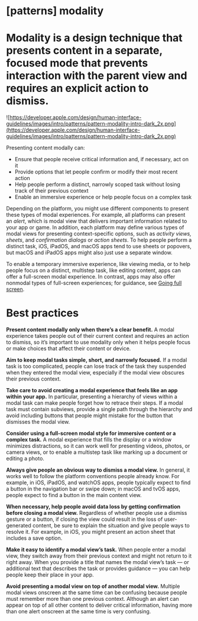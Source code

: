# **[patterns] modality**

# Modality is a design technique that presents content in a separate, focused mode that prevents interaction with the parent view and requires an explicit action to dismiss.

![https://developer.apple.com/design/human-interface-guidelines/images/intro/patterns/pattern-modality-intro-dark_2x.png](https://developer.apple.com/design/human-interface-guidelines/images/intro/patterns/pattern-modality-intro-dark_2x.png)

Presenting content modally can:

- Ensure that people receive critical information and, if necessary, act on it
- Provide options that let people confirm or modify their most recent action
- Help people perform a distinct, narrowly scoped task without losing track of their previous context
- Enable an immersive experience or help people focus on a complex task

Depending on the platform, you might use different components to present these types of modal experiences. For example, all platforms can present an *alert*, which is modal view that delivers important information related to your app or game. In addition, each platform may define various types of modal views for presenting context-specific options, such as *activity views,* *sheets*, and *confirmation dialogs* or *action sheets*. To help people perform a distinct task, iOS, iPadOS, and macOS apps tend to use sheets or popovers, but macOS and iPadOS apps might also just use a separate window.

To enable a temporary immersive experience, like viewing media, or to help people focus on a distinct, multistep task, like editing content, apps can offer a full-screen modal experience. In contrast, apps may also offer nonmodal types of full-screen experiences; for guidance, see [Going full screen](https://developer.apple.com/design/human-interface-guidelines/patterns/going-full-screen).

# **Best practices**

**Present content modally only when there’s a clear benefit.** A modal experience takes people out of their current context and requires an action to dismiss, so it’s important to use modality only when it helps people focus or make choices that affect their content or device.

**Aim to keep modal tasks simple, short, and narrowly focused.** If a modal task is too complicated, people can lose track of the task they suspended when they entered the modal view, especially if the modal view obscures their previous context.

**Take care to avoid creating a modal experience that feels like an app within your app.** In particular, presenting a hierarchy of views within a modal task can make people forget how to retrace their steps. If a modal task must contain subviews, provide a single path through the hierarchy and avoid including buttons that people might mistake for the button that dismisses the modal view.

**Consider using a full-screen modal style for immersive content or a complex task.** A modal experience that fills the display or a window minimizes distractions, so it can work well for presenting videos, photos, or camera views, or to enable a multistep task like marking up a document or editing a photo.

**Always give people an obvious way to dismiss a modal view.** In general, it works well to follow the platform conventions people already know. For example, in iOS, iPadOS, and watchOS apps, people typically expect to find a button in the navigation bar or swipe down; in macOS and tvOS apps, people expect to find a button in the main content view.

**When necessary, help people avoid data loss by getting confirmation before closing a modal view.** Regardless of whether people use a dismiss gesture or a button, if closing the view could result in the loss of user-generated content, be sure to explain the situation and give people ways to resolve it. For example, in iOS, you might present an action sheet that includes a save option.

**Make it easy to identify a modal view’s task.** When people enter a modal view, they switch away from their previous context and might not return to it right away. When you provide a title that names the modal view’s task — or additional text that describes the task or provides guidance — you can help people keep their place in your app.

**Avoid presenting a modal view on top of another modal view.** Multiple modal views onscreen at the same time can be confusing because people must remember more than one previous context. Although an alert can appear on top of all other content to deliver critical information, having more than one alert onscreen at the same time is very confusing.